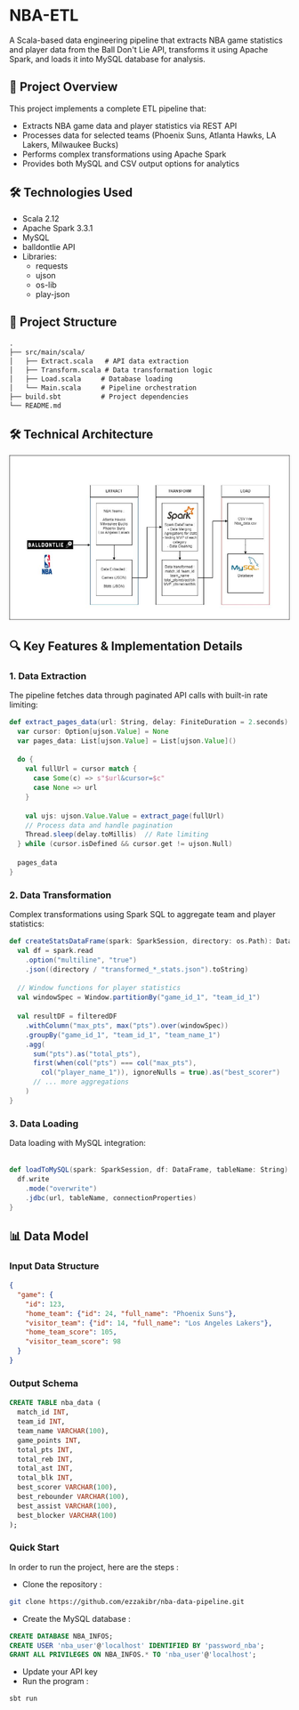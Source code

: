 # NBA-ETL
A Scala-based data engineering pipeline that extracts NBA game statistics and player data from the Ball Don't Lie API, transforms it using Apache Spark, and loads it into MySQL database for analysis.

## 🏀 Project Overview

This project implements a complete ETL pipeline that:
- Extracts NBA game data and player statistics via REST API
- Processes data for selected teams (Phoenix Suns, Atlanta Hawks, LA Lakers, Milwaukee Bucks)
- Performs complex transformations using Apache Spark
- Provides both MySQL and CSV output options for analytics

## 🛠️ Technologies Used

- Scala 2.12
- Apache Spark 3.3.1
- MySQL
- balldontlie API
- Libraries:
  - requests
  - ujson
  - os-lib
  - play-json


## 📁 Project Structure

```code
.
├── src/main/scala/
│   ├── Extract.scala   # API data extraction
│   ├── Transform.scala # Data transformation logic
│   ├── Load.scala     # Database loading
│   └── Main.scala     # Pipeline orchestration
├── build.sbt          # Project dependencies
└── README.md
```

## 🛠️ Technical Architecture

![NBA Data Pipeline Architecture](NBA_DIAG.jpeg)


## 🔍 Key Features & Implementation Details

### 1. Data Extraction
The pipeline fetches data through paginated API calls with built-in rate limiting:

```scala
def extract_pages_data(url: String, delay: FiniteDuration = 2.seconds): List[ujson.Value] = {
  var cursor: Option[ujson.Value] = None
  var pages_data: List[ujson.Value] = List[ujson.Value]()
  
  do {
    val fullUrl = cursor match {
      case Some(c) => s"$url&cursor=$c"
      case None => url
    }
    
    val ujs: ujson.Value.Value = extract_page(fullUrl)
    // Process data and handle pagination
    Thread.sleep(delay.toMillis)  // Rate limiting
  } while (cursor.isDefined && cursor.get != ujson.Null)
  
  pages_data
}

```

### 2. Data Transformation

Complex transformations using Spark SQL to aggregate team and player statistics:

```scala
def createStatsDataFrame(spark: SparkSession, directory: os.Path): DataFrame = {
  val df = spark.read
    .option("multiline", "true")
    .json((directory / "transformed_*_stats.json").toString)

  // Window functions for player statistics
  val windowSpec = Window.partitionBy("game_id_1", "team_id_1")
  
  val resultDF = filteredDF
    .withColumn("max_pts", max("pts").over(windowSpec))
    .groupBy("game_id_1", "team_id_1", "team_name_1")
    .agg(
      sum("pts").as("total_pts"),
      first(when(col("pts") === col("max_pts"), 
        col("player_name_1")), ignoreNulls = true).as("best_scorer")
      // ... more aggregations
    )
}
```

### 3. Data Loading

Data loading with MySQL integration:
```scala

def loadToMySQL(spark: SparkSession, df: DataFrame, tableName: String): Unit = {
  df.write
    .mode("overwrite")
    .jdbc(url, tableName, connectionProperties)
}
```

## 📊 Data Model

### Input Data Structure
```json
{
  "game": {
    "id": 123,
    "home_team": {"id": 24, "full_name": "Phoenix Suns"},
    "visitor_team": {"id": 14, "full_name": "Los Angeles Lakers"},
    "home_team_score": 105,
    "visitor_team_score": 98
  }
}
```

### Output Schema
```sql
CREATE TABLE nba_data (
  match_id INT,
  team_id INT,
  team_name VARCHAR(100),
  game_points INT,
  total_pts INT,
  total_reb INT,
  total_ast INT,
  total_blk INT,
  best_scorer VARCHAR(100),
  best_rebounder VARCHAR(100),
  best_assist VARCHAR(100),
  best_blocker VARCHAR(100)
);
```

### Quick Start

In order to run the project, here are the steps : 

- Clone the repository :
  
```bash
git clone https://github.com/ezzakibr/nba-data-pipeline.git
```


- Create the MySQL database :

```sql
CREATE DATABASE NBA_INFOS;
CREATE USER 'nba_user'@'localhost' IDENTIFIED BY 'password_nba';
GRANT ALL PRIVILEGES ON NBA_INFOS.* TO 'nba_user'@'localhost';
```
- Update your API key
- Run the program :

```bash
sbt run
```




